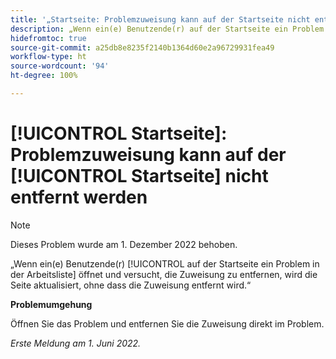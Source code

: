 ```yaml
---
title: '„Startseite: Problemzuweisung kann auf der Startseite nicht entfernt werden“'
description: „Wenn ein(e) Benutzende(r) auf der Startseite ein Problem in der Arbeitsliste öffnet und versucht, die Zuweisung zu entfernen, wird die Seite aktualisiert, ohne dass die Zuweisung entfernt wird.“
hidefromtoc: true
source-git-commit: a25db8e8235f2140b1364d60e2a96729931fea49
workflow-type: ht
source-wordcount: '94'
ht-degree: 100%

---
```



# [!UICONTROL Startseite]: Problemzuweisung kann auf der [!UICONTROL Startseite] nicht entfernt werden

>[!NOTE]
>
>Dieses Problem wurde am 1. Dezember 2022 behoben.

„Wenn ein(e) Benutzende(r) [!UICONTROL auf der Startseite ein Problem in der Arbeitsliste] öffnet und versucht, die Zuweisung zu entfernen, wird die Seite aktualisiert, ohne dass die Zuweisung entfernt wird.“

**Problemumgehung**

Öffnen Sie das Problem und entfernen Sie die Zuweisung direkt im Problem.

_Erste Meldung am 1. Juni 2022._


